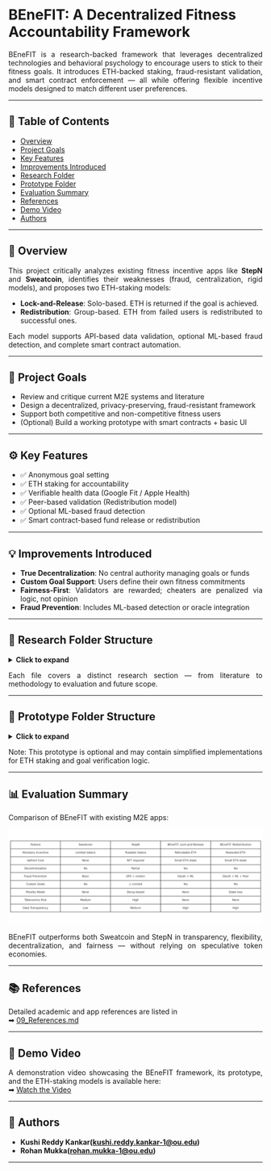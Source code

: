 # BEneFIT: A Decentralized Fitness Accountability Framework
<div align="justify">
BEneFIT is a research-backed framework that leverages decentralized technologies and behavioral psychology to encourage users to stick to their fitness goals. It introduces ETH-backed staking, fraud-resistant validation, and smart contract enforcement — all while offering flexible incentive models designed to match different user preferences.

---

## 📄 Table of Contents

- [Overview](#-overview)
- [Project Goals](#-project-goals)
- [Key Features](#-key-features)
- [Improvements Introduced](#-improvements-introduced)
- [Research Folder](#-research-folder-structure)
- [Prototype Folder](#-prototype-folder-structure)
- [Evaluation Summary](#-evaluation-summary)
- [References](#-references)
- [Demo Video](#-demo-video)
- [Authors](#-authors)

---

## 🧠 Overview

This project critically analyzes existing fitness incentive apps like **StepN** and **Sweatcoin**, identifies their weaknesses (fraud, centralization, rigid models), and proposes two ETH-staking models:

- **Lock-and-Release**: Solo-based. ETH is returned if the goal is achieved.
- **Redistribution**: Group-based. ETH from failed users is redistributed to successful ones.

Each model supports API-based data validation, optional ML-based fraud detection, and complete smart contract automation.

---

## 🎯 Project Goals

- Review and critique current M2E systems and literature  
- Design a decentralized, privacy-preserving, fraud-resistant framework  
- Support both competitive and non-competitive fitness users  
- (Optional) Build a working prototype with smart contracts + basic UI  

---

## ⚙️ Key Features

- ✅ Anonymous goal setting  
- ✅ ETH staking for accountability  
- ✅ Verifiable health data (Google Fit / Apple Health)  
- ✅ Peer-based validation (Redistribution model)  
- ✅ Optional ML-based fraud detection  
- ✅ Smart contract-based fund release or redistribution  

---

## 💡 Improvements Introduced

- **True Decentralization**: No central authority managing goals or funds  
- **Custom Goal Support**: Users define their own fitness commitments  
- **Fairness-First**: Validators are rewarded; cheaters are penalized via logic, not opinion  
- **Fraud Prevention**: Includes ML-based detection or oracle integration  

---

## 📁 Research Folder Structure

<details>
<summary><strong>Click to expand</strong></summary>

```text
research/
├── 01_Introduction.md
├── 02_objective.md
├── 03_related_work.md
├── 04_Methodology_LockAndRelease.md
├── 05_Methodology_Redistribution.md
├── 06_Evaluation_Comparison.md
├── 07_Conclusion.md
├── 08_References.md
└── Images/
    ├── comparision.png
    ├── Architecture.png
    ├── Architecture_LockAndRelease.png
    ├── workflow.png
    ├── workflow_LockAndRelease.png
    ├── smart_contract.png
    └── smart_contract_LockAndRelease.png
```

</details>

Each file covers a distinct research section — from literature to methodology to evaluation and future scope.

---

## 🧪 Prototype Folder Structure

<details>
<summary><strong>Click to expand</strong></summary>

```text
BEneFIT/
└── Prototype/                            # Main project directory
    ├── client/                          # Frontend React application
    │   ├── public/                      # Static files (HTML, icons, etc.)
    │   └── src/
    │       ├── abi/                    # ABI definitions for smart contract interaction
    │       ├── components/            # Core React components for the dApp
    │       │   ├── BenefitStakeForm.js     # Form for staking ETH toward fitness goal
    │       │   ├── ChoicePage.js           # UI page to choose between staking or validating
    │       │   └── ValidateGoalForm.js     # Form to validate fitness goals after completion
    │       ├── App.css                 # Global CSS styles
    │       ├── App.js                  # Root component
    │       └── index.js                # Entry point for React DOM rendering
    │   ├── package.json                # Frontend dependencies and scripts
    │   └── package-lock.json
    ├── contract_code/                  # Hardhat-based Ethereum smart contract workspace
    │   ├── artifacts/                  # Auto-generated contract build artifacts (ignored)
    │   ├── cache/                      # Hardhat cache (ignored)
    │   ├── contracts/                  # Solidity contracts
    │   │   ├── BenefitLockAndReleaseNoDeadline.sol   # Lock-and-release staking logic
    │   │   └── BenefitRedistributionZKP.sol          # Redistribution staking logic
    │   ├── ignition/                   # Hardhat Ignition scripts (deployment configs)
    │   ├── scripts/                    # Custom deployment or test scripts
    │   ├── .env                        # Hardhat environment configuration
    │   ├── hardhat.config.js           # Hardhat configuration file
    │   ├── package.json                # Smart contract dependencies and tasks
    │   └── README.md
    ├── server/                         # Node.js backend (e.g. for OAuth or Chainlink calls)
    │   ├── .env                        # Backend environment config (Google Fit, API keys)
    │   ├── index.js                    # Express server entry point
    │   ├── package.json
    │   └── README.md
    ├── .gitignore                      # Git ignored files list (node_modules, .env, etc.)
    └── README.md                       # About Prototype
```
</details>

Note: This prototype is optional and may contain simplified implementations for ETH staking and goal verification logic.

---

## 📊 Evaluation Summary

Comparison of BEneFIT with existing M2E apps:

![Comparison Chart](./research/Images/comparisionTable.png)

BEneFIT outperforms both Sweatcoin and StepN in transparency, flexibility, decentralization, and fairness — without relying on speculative token economies.

---

## 📚 References

Detailed academic and app references are listed in  
➡ [09_References.md](./research/09_References.md)

---

## 🎥 Demo Video

A demonstration video showcasing the BEneFIT framework, its prototype, and the ETH-staking models is available here:  
➡ [Watch the Video](https://drive.google.com/file/d/1Q9owTK-uGbansKn5WoXiDxKAsk3fv_6N/view?usp=sharing)

---

## 👥 Authors

- **Kushi Reddy Kankar(kushi.reddy.kankar-1@ou.edu)**
- **Rohan Mukka(rohan.mukka-1@ou.edu)**  

---